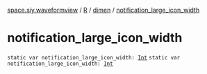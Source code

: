 [space.siy.waveformview](../../index.md) / [R](../index.md) / [dimen](index.md) / [notification_large_icon_width](./notification_large_icon_width.md)

# notification_large_icon_width

`static var notification_large_icon_width: `[`Int`](https://kotlinlang.org/api/latest/jvm/stdlib/kotlin/-int/index.html)
`static var notification_large_icon_width: `[`Int`](https://kotlinlang.org/api/latest/jvm/stdlib/kotlin/-int/index.html)